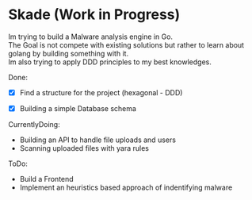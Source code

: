 # Skade (Work in Progress) 

Im trying to build a Malware analysis engine in Go.  
The Goal is not compete with existing solutions but rather to learn about golang by building something with it.  
Im also trying to apply DDD principles to my best knowledges.

Done:
- [x] Find a structure for the project (hexagonal - DDD)
- [x] Building a simple Database schema


CurrentlyDoing:
- Building an API to handle file uploads and users
- Scanning uploaded files with yara rules


ToDo:
- Build a Frontend
- Implement an heuristics based approach of indentifying malware

